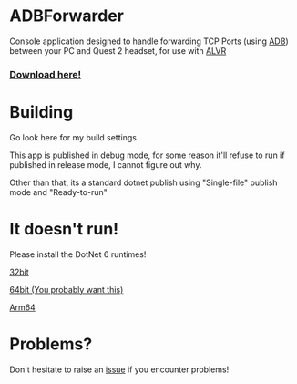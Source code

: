 # ADBForwarder

Console application designed to handle forwarding TCP Ports (using [ADB](https://developer.android.com/studio/command-line/adb)) between your PC and Quest 2 headset, for use with [ALVR](https://github.com/alvr-org/ALVR)

### [Download here!](https://github.com/AtlasTheProto/ADBForwarder/releases/latest/download/ADBForwarder.exe)

# Building

Go look here for my build settings

This app is published in debug mode, for some reason it'll refuse to run if published in release mode, I cannot figure out why.

Other than that, its a standard dotnet publish using "Single-file" publish mode and "Ready-to-run"

# It doesn't run!

Please install the DotNet 6 runtimes!

[32bit](https://dotnet.microsoft.com/download/dotnet/thank-you/runtime-6.0.0-rc.1-windows-x86-binaries)

[64bit (You probably want this)](https://dotnet.microsoft.com/download/dotnet/thank-you/runtime-6.0.0-rc.1-windows-x64-binaries)

[Arm64](https://dotnet.microsoft.com/download/dotnet/thank-you/runtime-6.0.0-rc.1-windows-arm64-binaries)

# Problems?

Don't hesitate to raise an [issue](https://github.com/AtlasTheProto/ADBForwarder/issues) if you encounter problems!

